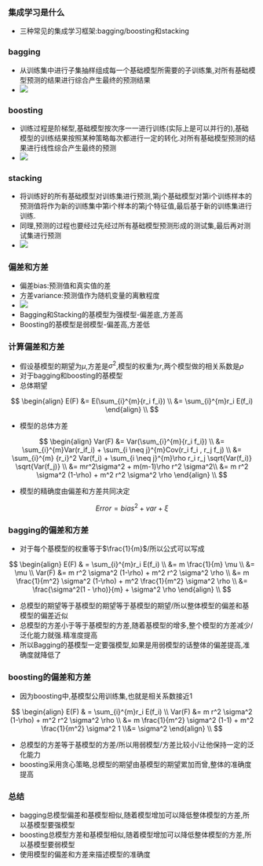 ### 集成学习是什么

- 三种常见的集成学习框架:bagging/boosting和stacking



### bagging

- 从训练集中进行子集抽样组成每一个基础模型所需要的子训练集,对所有基础模型预测的结果进行综合产生最终的预测结果
- ![](https://imgkr.cn-bj.ufileos.com/298582cb-3b60-4e75-b621-d89a9e6b5a24.png)



### boosting

- 训练过程是阶梯型,基础模型按次序一一进行训练(实际上是可以并行的),基础模型的训练结果按照某种策略每次都进行一定的转化.对所有基础模型预测的结果进行线性综合产生最终的预测
- ![](https://imgkr.cn-bj.ufileos.com/394332a8-fd9f-45ab-9343-3de7c2d2c5c4.png)



### stacking

- 将训练好的所有基础模型对训练集进行预测,第j个基础模型对第i个训练样本的预测值将作为新的训练集中第i个样本的第j个特征值,最后基于新的训练集进行训练.
- 同理,预测的过程也要经过先经过所有基础模型预测形成的测试集,最后再对测试集进行预测
- ![](https://imgkr.cn-bj.ufileos.com/90db7069-f672-488c-8e91-bf4d66b2388c.png)



### 偏差和方差

- 偏差bias:预测值和真实值的差
- 方差variance:预测值作为随机变量的离散程度
- ![](https://imgkr.cn-bj.ufileos.com/2c6b6fd8-519f-4548-83dc-bd2547bdf9cf.png)
- Bagging和Stacking的基模型为强模型-偏差底,方差高
- Boosting的基模型是弱模型-偏差高,方差低



### 计算偏差和方差

- 假设基模型的期望为$\mu$,方差是$\sigma^{2}$,模型的权重为$r$,两个模型做的相关系数是$\rho$
- 对于bagging和boosting的基模型
- 总体期望

$$
\begin{align}   E(F) &= E(\sum_{i}^{m}{r_i f_i})   \\ &= \sum_{i}^{m}r_i E(f_i)   \end{align}  \\
$$

- 模型的总体方差

$$
\begin{align}   Var(F) &= Var(\sum_{i}^{m}{r_i f_i}) \\       &= \sum_{i}^{m}Var(r_if_i) + \sum_{i \neq j}^{m}Cov(r_i f_i ,  r_j f_j)   \\ &= \sum_{i}^{m} {r_i}^2 Var(f_i) + \sum_{i \neq j}^{m}\rho r_i r_j \sqrt{Var(f_i)} \sqrt{Var(f_j)} \\   &= mr^2\sigma^2 + m(m-1)\rho r^2 \sigma^2\\   &= m r^2 \sigma^2  (1-\rho) +  m^2 r^2 \sigma^2 \rho \end{align}  \\
$$

- 模型的精确度由偏差和方差共同决定

$$
Error = bias^2 + var + \xi
$$



### bagging的偏差和方差

- 对于每个基模型的权重等于$\frac{1}{m}$/所以公式可以写成

$$
\begin{align}   E(F) & = \sum_{i}^{m}r_i E(f_i)   \\      &= m \frac{1}{m} \mu \\     &= \mu  \\   Var(F) &=  m r^2 \sigma^2 (1-\rho) + m^2 r^2 \sigma^2 \rho \\     &= m \frac{1}{m^2} \sigma^2 (1-\rho) + m^2 \frac{1}{m^2} \sigma^2 \rho  \\     &= \frac{\sigma^2(1 - \rho)}{m}  + \sigma^2 \rho  \end{align}  \\
$$

- 总模型的期望等于基模型的期望等于基模型的期望/所以整体模型的偏差和基模型的偏差近似
- 总模型的方差小于等于基模型的方差,随着基模型的增多,整个模型的方差减少/泛化能力就强.精准度提高
- 所以Bagging的基模型一定要强模型,如果是用弱模型的话整体的偏差提高,准确度就降低了



### boosting的偏差和方差

- 因为boosting中,基模型公用训练集,也就是相关系数接近1

$$
\begin{align}  E(F) & = \sum_{i}^{m}r_i E(f_i) \\  Var(F) &= m r^2 \sigma^2  (1-\rho) +  m^2 r^2 \sigma^2 \rho \\   &= m \frac{1}{m^2} \sigma^2 (1-1) + m^2 \frac{1}{m^2} \sigma^2 1  \\&=  \sigma^2   \end{align}  \\
$$

- 总模型的方差等于基模型的方差/所以用弱模型/方差比较小/让他保持一定的泛化能力
- boosting采用贪心策略,总模型的期望由基模型的期望累加而曾,整体的准确度提高



### 总结

- bagging总模型偏差和基模型相似,随着模型增加可以降低整体模型的方差,所以基模型要强模型
- boosting总模型方差和基模型相似,随着模型增加可以降低整体模型的方差,所以基模型要弱模型
- 使用模型的偏差和方差来描述模型的准确度